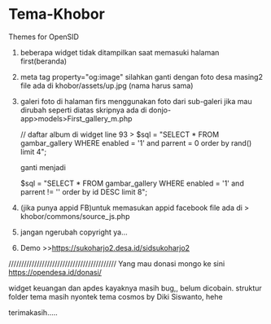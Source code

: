 # Tema-Khobor
Themes for OpenSID

1. beberapa widget tidak ditampilkan saat memasuki halaman first(beranda)
2. meta tag property="og:image" silahkan ganti dengan foto desa masing2 file ada di khobor/assets/up.jpg (nama harus sama)
3. galeri foto di halaman firs menggunakan foto dari sub-galeri
   jika mau dirubah seperti diatas skripnya ada di
   donjo-app>models>First_gallery_m.php
   
   	// daftar album di widget
   line 93 > $sql = "SELECT * FROM gambar_gallery WHERE enabled = '1' and parrent = 0 order by rand() limit 4";
   
   ganti menjadi 
   
   $sql = "SELECT * FROM gambar_gallery WHERE enabled = '1' and  parrent != ''  order by id DESC limit 8";
   
4. (jika punya appid FB)untuk memasukan appid facebook file ada di > khobor/commons/source_js.php  

5. jangan ngerubah copyright ya...

6. Demo >>https://sukoharjo2.desa.id/sidsukoharjo2

//////////////////////////////////////////
Yang mau donasi mongo ke sini
https://opendesa.id/donasi/

widget keuangan dan apdes kayaknya masih bug,, belum dicobain.
struktur folder tema masih nyontek tema cosmos by Diki Siswanto, hehe

terimakasih.....

   

  
  
         
